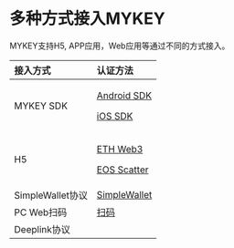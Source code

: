# 多种方式接入MYKEY

MYKEY支持H5, APP应用，Web应用等通过不同的方式接入。

<table>
  <thead>
    <tr>
      <th style="text-align:left">&#x63A5;&#x5165;&#x65B9;&#x5F0F;</th>
      <th style="text-align:left">&#x8BA4;&#x8BC1;&#x65B9;&#x6CD5;</th>
    </tr>
  </thead>
  <tbody>
    <tr>
      <td style="text-align:left">MYKEY SDK</td>
      <td style="text-align:left">
        <p>&#x200B;<a href="https://app.gitbook.com/@mykey/s/mykey-docs/~/drafts/-M4xqUNAZZV5VvERvh0L/integrate-with-mykey/integration-android/transfer">Android SDK</a>&#x200B;</p>
        <p>&#x200B;<a href="https://app.gitbook.com/@mykey/s/mykey-docs/~/drafts/-M4xqUNAZZV5VvERvh0L/integrate-with-mykey/integration-ios/transfer">iOS SDK</a>&#x200B;</p>
      </td>
    </tr>
    <tr>
      <td style="text-align:left">H5</td>
      <td style="text-align:left">
        <p>&#x200B;<a href="https://app.gitbook.com/@mykey/s/mykey-docs/~/drafts/-M4xqUNAZZV5VvERvh0L/integrate-with-mykey/h5/eth#mykey-yan-qian-fang-shi">ETH Web3</a>&#x200B;</p>
        <p>&#x200B;<a href="https://app.gitbook.com/@mykey/s/mykey-docs/~/drafts/-M4xqUNAZZV5VvERvh0L/integrate-with-mykey/h5/eos#mykey-yan-qian-fang-shi">EOS Scatter</a>&#x200B;</p>
      </td>
    </tr>
    <tr>
      <td style="text-align:left">SimpleWallet&#x534F;&#x8BAE;</td>
      <td style="text-align:left">&#x200B;<a href="https://app.gitbook.com/@mykey/s/mykey-docs/~/drafts/-M4xqUNAZZV5VvERvh0L/integrate-with-mykey/simplewallet#qian-ming">SimpleWallet</a>&#x200B;</td>
    </tr>
    <tr>
      <td style="text-align:left">PC Web&#x626B;&#x7801;</td>
      <td style="text-align:left">&#x200B;<a href="https://app.gitbook.com/@mykey/s/mykey-docs/~/drafts/-M4xqUNAZZV5VvERvh0L/integrate-with-mykey/scan#qian-ming">&#x626B;&#x7801;</a>&#x200B;</td>
    </tr>
    <tr>
      <td style="text-align:left">Deeplink&#x534F;&#x8BAE;</td>
      <td style="text-align:left"></td>
    </tr>
  </tbody>
</table>

